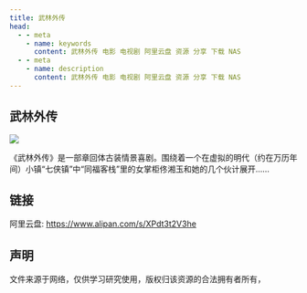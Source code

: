```yaml
---
title: 武林外传
head:
  - - meta
    - name: keywords
      content: 武林外传 电影 电视剧 阿里云盘 资源 分享 下载 NAS
  - - meta
    - name: description
      content: 武林外传 电影 电视剧 阿里云盘 资源 分享 下载 NAS
---
```


## 武林外传

![](https://m.theovan.cn/docs/20240423230653.png)

《武林外传》是一部章回体古装情景喜剧。围绕着一个在虚拟的明代（约在万历年间）小镇“七侠镇”中“同福客栈”里的女掌柜佟湘玉和她的几个伙计展开……

## 链接

阿里云盘: https://www.alipan.com/s/XPdt3t2V3he

## 声明

文件来源于网络，仅供学习研究使用，版权归该资源的合法拥有者所有，
